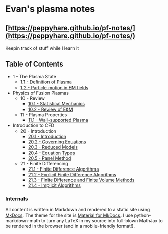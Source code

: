 # Evan's plasma notes


## [https://peppyhare.github.io/pf-notes/](https://peppyhare.github.io/pf-notes/)

Keepin track of stuff while I learn it

## Table of Contents

- 1 - The Plasma State
    - [1.1 - Definition of Plasma](ch1-1.md)
    - [1.2 - Particle motion in EM fields](ch1-2.md)
- Physics of Fusion Plasmas
    - 10 - Review
        - [10.1 - Statistical Mechanics](ch10-1.md)
        - [10.2 - Review of E&M](ch10-2.md)
    - 11 - Plasma Properties
        - [11.1 - Wall-supported Plasma](ch11-1.md)
- Introduction to CFD
    - 20 - Introduction
        - [20.1 - Introduction](ch20-1.md)
        - [20.2 - Governing Equations](ch20-2.md)
        - [20.3 - Reduced Models](ch20-3.md)
        - [20.4 - Equation Types](ch20-4.md)
        - [20.5 - Panel Method](ch20-5.md)
    - 21 - Finite Differencing
        - [21.1 - Finite Difference Algorithms](ch21-1.md)
        - [21.2 - Explicit Finite Difference Algorithms](ch21-2.md)
        - [21.3 - Finite Difference and Finite Volume Methods](ch21-3.md)
        - [21.4 - Implicit Algorithms](ch21-4.md)


### Internals

All content is written in Markdown and rendered to a static site using [MkDocs](https://www.mkdocs.org/). The theme for the site is [Material for MkDocs](https://squidfunk.github.io/mkdocs-material). I use python-markdown-math to turn any LaTeX in my source into full-blown MathJax to be rendered in the browser (and in a mobile-friendly format!).
